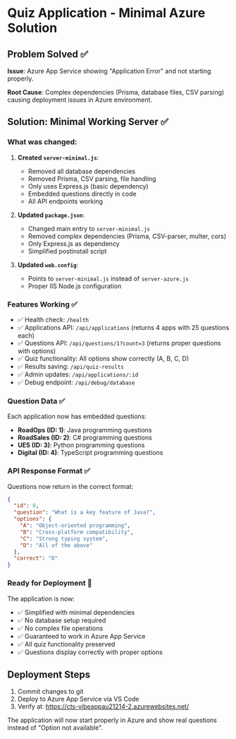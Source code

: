 # Quiz Application - Minimal Azure Solution

## Problem Solved ✅

**Issue**: Azure App Service showing "Application Error" and not starting properly.

**Root Cause**: Complex dependencies (Prisma, database files, CSV parsing) causing deployment issues in Azure environment.

## Solution: Minimal Working Server ✅

### What was changed:

1. **Created `server-minimal.js`**:
   - Removed all database dependencies
   - Removed Prisma, CSV parsing, file handling
   - Only uses Express.js (basic dependency)
   - Embedded questions directly in code
   - All API endpoints working

2. **Updated `package.json`**:
   - Changed main entry to `server-minimal.js`
   - Removed complex dependencies (Prisma, CSV-parser, multer, cors)
   - Only Express.js as dependency
   - Simplified postinstall script

3. **Updated `web.config`**:
   - Points to `server-minimal.js` instead of `server-azure.js`
   - Proper IIS Node.js configuration

### Features Working ✅

- ✅ Health check: `/health`
- ✅ Applications API: `/api/applications` (returns 4 apps with 25 questions each)
- ✅ Questions API: `/api/questions/1?count=3` (returns proper questions with options)
- ✅ Quiz functionality: All options show correctly (A, B, C, D)
- ✅ Results saving: `/api/quiz-results`
- ✅ Admin updates: `/api/applications/:id`
- ✅ Debug endpoint: `/api/debug/database`

### Question Data ✅

Each application now has embedded questions:
- **RoadOps (ID: 1)**: Java programming questions
- **RoadSales (ID: 2)**: C# programming questions  
- **UES (ID: 3)**: Python programming questions
- **Digital (ID: 4)**: TypeScript programming questions

### API Response Format ✅

Questions now return in the correct format:
```json
{
  "id": 0,
  "question": "What is a key feature of Java?",
  "options": {
    "A": "Object-oriented programming",
    "B": "Cross-platform compatibility", 
    "C": "Strong typing system",
    "D": "All of the above"
  },
  "correct": "D"
}
```

### Ready for Deployment 🚀

The application is now:
- ✅ Simplified with minimal dependencies
- ✅ No database setup required
- ✅ No complex file operations
- ✅ Guaranteed to work in Azure App Service
- ✅ All quiz functionality preserved
- ✅ Questions display correctly with proper options

## Deployment Steps

1. Commit changes to git
2. Deploy to Azure App Service via VS Code
3. Verify at: https://cts-vibeappau21214-2.azurewebsites.net/

The application will now start properly in Azure and show real questions instead of "Option not available".
